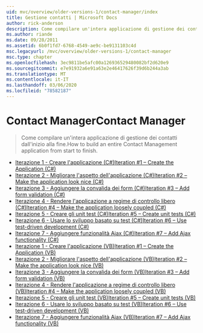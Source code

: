 ```yaml
---
uid: mvc/overview/older-versions-1/contact-manager/index
title: Gestione contatti | Microsoft Docs
author: rick-anderson
description: Come compilare un'intera applicazione di gestione dei contatti dall'inizio alla fine.
ms.author: riande
ms.date: 09/28/2011
ms.assetid: 6b0f1fd7-6768-4549-ae9c-be9131103c4d
msc.legacyurl: /mvc/overview/older-versions-1/contact-manager
msc.type: chapter
ms.openlocfilehash: 3ec9811be5afc00a126936529480082bf2d620e9
ms.sourcegitcommit: e7e91932a6e91a63e2e46417626f39d6b244a3ab
ms.translationtype: MT
ms.contentlocale: it-IT
ms.lasthandoff: 03/06/2020
ms.locfileid: "78582187"
---
```

# <a name="contact-manager"></a><span data-ttu-id="4c370-103">Contact Manager</span><span class="sxs-lookup"><span data-stu-id="4c370-103">Contact Manager</span></span>

> <span data-ttu-id="4c370-104">Come compilare un'intera applicazione di gestione dei contatti dall'inizio alla fine.</span><span class="sxs-lookup"><span data-stu-id="4c370-104">How to build an entire Contact Management application from start to finish.</span></span>

- [<span data-ttu-id="4c370-105">Iterazione 1 - Creare l'applicazione (C#)</span><span class="sxs-lookup"><span data-stu-id="4c370-105">Iteration #1 – Create the Application (C#)</span></span>](iteration-1-create-the-application-cs.md)
- [<span data-ttu-id="4c370-106">Iterazione 2 - Migliorare l'aspetto dell'applicazione (C#)</span><span class="sxs-lookup"><span data-stu-id="4c370-106">Iteration #2 – Make the application look nice (C#)</span></span>](iteration-2-make-the-application-look-nice-cs.md)
- [<span data-ttu-id="4c370-107">Iterazione 3 - Aggiungere la convalida dei form (C#)</span><span class="sxs-lookup"><span data-stu-id="4c370-107">Iteration #3 – Add form validation (C#)</span></span>](iteration-3-add-form-validation-cs.md)
- [<span data-ttu-id="4c370-108">Iterazione 4 - Rendere l'applicazione a regime di controllo libero (C#)</span><span class="sxs-lookup"><span data-stu-id="4c370-108">Iteration #4 – Make the application loosely coupled (C#)</span></span>](iteration-4-make-the-application-loosely-coupled-cs.md)
- [<span data-ttu-id="4c370-109">Iterazione 5 - Creare gli unit test (C#)</span><span class="sxs-lookup"><span data-stu-id="4c370-109">Iteration #5 – Create unit tests (C#)</span></span>](iteration-5-create-unit-tests-cs.md)
- [<span data-ttu-id="4c370-110">Iterazione 6 - Usare lo sviluppo basato su test (C#)</span><span class="sxs-lookup"><span data-stu-id="4c370-110">Iteration #6 – Use test-driven development (C#)</span></span>](iteration-6-use-test-driven-development-cs.md)
- [<span data-ttu-id="4c370-111">Iterazione 7 - Aggiungere funzionalità Ajax (C#)</span><span class="sxs-lookup"><span data-stu-id="4c370-111">Iteration #7 – Add Ajax functionality (C#)</span></span>](iteration-7-add-ajax-functionality-cs.md)
- [<span data-ttu-id="4c370-112">Iterazione 1 - Creare l'applicazione (VB)</span><span class="sxs-lookup"><span data-stu-id="4c370-112">Iteration #1 – Create the Application (VB)</span></span>](iteration-1-create-the-application-vb.md)
- [<span data-ttu-id="4c370-113">Iterazione 2 - Migliorare l'aspetto dell'applicazione (VB)</span><span class="sxs-lookup"><span data-stu-id="4c370-113">Iteration #2 – Make the application look nice (VB)</span></span>](iteration-2-make-the-application-look-nice-vb.md)
- [<span data-ttu-id="4c370-114">Iterazione 3 - Aggiungere la convalida dei form (VB)</span><span class="sxs-lookup"><span data-stu-id="4c370-114">Iteration #3 – Add form validation (VB)</span></span>](iteration-3-add-form-validation-vb.md)
- [<span data-ttu-id="4c370-115">Iterazione 4 - Rendere l'applicazione a regime di controllo libero (VB)</span><span class="sxs-lookup"><span data-stu-id="4c370-115">Iteration #4 – Make the application loosely coupled (VB)</span></span>](iteration-4-make-the-application-loosely-coupled-vb.md)
- [<span data-ttu-id="4c370-116">Iterazione 5 - Creare gli unit test (VB)</span><span class="sxs-lookup"><span data-stu-id="4c370-116">Iteration #5 – Create unit tests (VB)</span></span>](iteration-5-create-unit-tests-vb.md)
- [<span data-ttu-id="4c370-117">Iterazione 6 - Usare lo sviluppo basato su test (VB)</span><span class="sxs-lookup"><span data-stu-id="4c370-117">Iteration #6 – Use test-driven development (VB)</span></span>](iteration-6-use-test-driven-development-vb.md)
- [<span data-ttu-id="4c370-118">Iterazione 7 - Aggiungere funzionalità Ajax (VB)</span><span class="sxs-lookup"><span data-stu-id="4c370-118">Iteration #7 – Add Ajax functionality (VB)</span></span>](iteration-7-add-ajax-functionality-vb.md)
